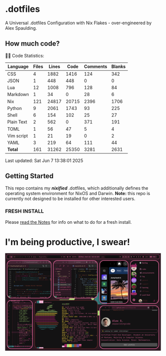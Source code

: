 # .dotfiles
A Universal .dotfiles Configuration with Nix Flakes - over-engineered by Alex Spaulding.

<!-- BEGIN CODE STATS -->
## How much code?
👨‍💻 Code Statistics:

| Language | Files | Lines | Code | Comments | Blanks |
|----------|-------|-------|------|----------|--------|
| CSS | 4 | 1882 | 1416 | 124 | 342 |
| JSON | 1 | 448 | 448 | 0 | 0 |
| Lua | 12 | 1008 | 796 | 128 | 84 |
| Markdown | 1 | 34 | 0 | 28 | 6 |
| Nix | 121 | 24817 | 20715 | 2396 | 1706 |
| Python | 9 | 2061 | 1743 | 93 | 225 |
| Shell | 6 | 154 | 102 | 25 | 27 |
| Plain Text | 2 | 562 | 0 | 371 | 191 |
| TOML | 1 | 56 | 47 | 5 | 4 |
| Vim script | 1 | 21 | 19 | 0 | 2 |
| YAML | 3 | 219 | 64 | 111 | 44 |
| **Total** | 161 | 31262 | 25350 | 3281 | 2631 |

Last updated: Sat Jun  7 13:38:01 2025
<!-- END CODE STATS -->

## Getting Started
This repo contains my ___nixified___ .dotfiles, which additionally defines the operating system environment for NixOS and Darwin.
__Note:__ this repo is currently not designed to be installed for other interested users.

### FRESH INSTALL
Please [read the Notes](https://github.com/aspauldingcode/.dotfiles/issues/158) for info on what to do for a fresh install.

# I'm being productive, I swear!
![macOS-NIXY](./macOS-NIXY.png)